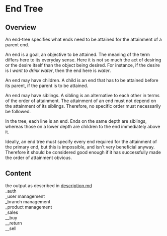 # End Tree
## Overview
An end-tree specifies what ends need to be attained for the attainment of a parent end.

An end is a goal, an objective to be attained. The meaning of the term differs here to its everyday sense. Here it is not so much the act of desiring or the desire itself than the object being desired. For instance, if the desire is _I want to drink water_, then the end here is _water_.

An end may have children. A child is an end that has to be attained before its parent, if the parent is to be attained.

An end may have siblings. A sibling is an alternative to each other in terms of the order of attainment. The attainment of an end must not depend on the attainment of its siblings. Therefore, no specific order must necessarily be followed.

In the tree, each line is an end. Ends on the same depth are siblings, whereas those on a lower depth are children to the end immediately above it.

Ideally, an end tree must specify every end required for the attainment of the primary end, but this is impossible, and isn't very beneficial anyway. Therefore it should be considered good enough if it has successfully made the order of attainment obvious.

## Content
the output as described in [description.md](description.md)\
_auth\
_user management\
_branch management\
_product management\
_sales\
__buy\
__return\
__sell
